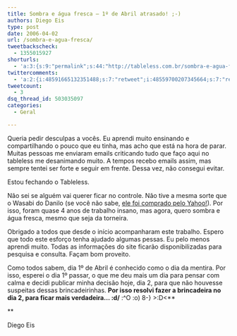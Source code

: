 ```yaml
---
title: Sombra e água fresca – 1º de Abril atrasado! ;-)
authors: Diego Eis
type: post
date: 2006-04-02
url: /sombra-e-agua-fresca/
tweetbackscheck:
  - 1355015927
shorturls:
  - 'a:3:{s:9:"permalink";s:44:"http://tableless.com.br/sombra-e-agua-fresca";s:7:"tinyurl";s:26:"http://tinyurl.com/3scqhnw";s:4:"isgd";s:19:"http://is.gd/oXXA4d";}'
twittercomments:
  - 'a:2:{i:48591665132351488;s:7:"retweet";i:48559700207345664;s:7:"retweet";}'
tweetcount:
  - 3
dsq_thread_id: 503035097
categories:
  - Geral

---
```

Queria pedir desculpas a vocês. Eu aprendi muito ensinando e compartilhando o pouco que eu tinha, mas acho que está na hora de parar. Muitas pessoas me enviaram emails criticando tudo que faço aqui no tableless me desanimando muito. A tempos recebo emails assim, mas sempre tentei ser forte e seguir em frente. Dessa vez, não consegui evitar.
  
Estou fechando o Tableless.

Não sei se alguém vai querer ficar no controle. Não tive a mesma sorte que o Wasabi do Danilo (se você não sabe, [ele foi comprado pelo Yahoo!][1]). Por isso, foram quase 4 anos de trabalho insano, mas agora, quero sombra e água fresca, mesmo que seja da torneira.

Obrigado a todos que desde o início acompanharam este trabalho. Espero que todo este esforço tenha ajudado algumas pessas. Eu pelo menos aprendi muito. Todas as informações do site ficarão disponibilizadas para pesquisa e consulta. Façam bom proveito.

Como todos sabem, dia 1º de Abril é conhecido como o dia da mentira. Por isso, esperei o dia 1º passar, o que me deu mais um dia para pensar com calma e decidi publicar minha decisão hoje, dia 2, para que não houvesse suspeitas dessas brincadeirinhas. **Por isso resolvi fazer a brincadeira no dia 2, para ficar mais verdadeira&#8230; \:d/** :^O :o) 8-} >:D<**
  
** 

Diego Eis

 [1]: http://www.digitalminds.com.br/posts/2721
